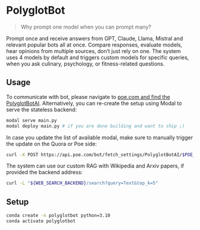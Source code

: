 # PolyglotBot

> Why prompt one model when you can prompt many?

Prompt once and receive answers from GPT, Claude, Llama, Mistral and relevant popular bots all at once.
Compare responses, evaluate models, hear opinions from multiple sources, don’t just rely on one.
The system uses 4 models by default and triggers custom models for specific queries, when you ask culinary, psychology, or fitness-related questions.

## Usage

To communicate with bot, please navigate to [poe.com and find the PolyglotBotAI](https://poe.com/PolyglotBotAI).
Alternatively, you can re-create the setup using Modal to serve the stateless backend:

```sh
modal serve main.py
modal deploy main.py # if you are done building and want to ship ;)
```

In case you update the list of available modal, make sure to manually trigger the update on the Quora or Poe side:

```sh
curl -X POST https://api.poe.com/bot/fetch_settings/PolyglotBotAI/$POE_ACCESS_TOKEN
```

The system can use our custom RAG with Wikipedia and Arxiv papers, if provided the backend address:

```sh
curl -L "${WEB_SEARCH_BACKEND}/search?query=Text&top_k=5"
```

## Setup

```sh
conda create -n polyglotbot python=3.10
conda activate polyglotbot
```
